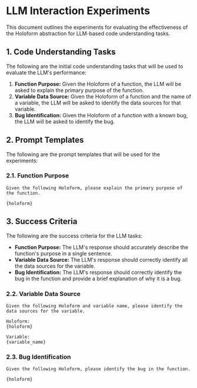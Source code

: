 # LLM Interaction Experiments

This document outlines the experiments for evaluating the effectiveness of the Holoform abstraction for LLM-based code understanding tasks.

## 1. Code Understanding Tasks

The following are the initial code understanding tasks that will be used to evaluate the LLM's performance:

1.  **Function Purpose:** Given the Holoform of a function, the LLM will be asked to explain the primary purpose of the function.
2.  **Variable Data Source:** Given the Holoform of a function and the name of a variable, the LLM will be asked to identify the data sources for that variable.
3.  **Bug Identification:** Given the Holoform of a function with a known bug, the LLM will be asked to identify the bug.

## 2. Prompt Templates

The following are the prompt templates that will be used for the experiments:

### 2.1. Function Purpose

```
Given the following Holoform, please explain the primary purpose of the function.

{holoform}
```

## 3. Success Criteria

The following are the success criteria for the LLM tasks:

*   **Function Purpose:** The LLM's response should accurately describe the function's purpose in a single sentence.
*   **Variable Data Source:** The LLM's response should correctly identify all the data sources for the variable.
*   **Bug Identification:** The LLM's response should correctly identify the bug in the function and provide a brief explanation of why it is a bug.

### 2.2. Variable Data Source

```
Given the following Holoform and variable name, please identify the data sources for the variable.

Holoform:
{holoform}

Variable:
{variable_name}
```

### 2.3. Bug Identification

```
Given the following Holoform, please identify the bug in the function.

{holoform}
```
